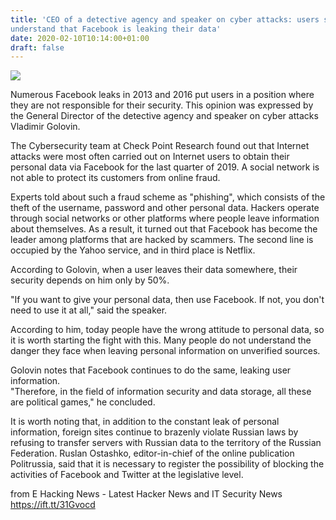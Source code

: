 ```yaml
---
title: 'CEO of a detective agency and speaker on cyber attacks: users should
understand that Facebook is leaking their data'
date: 2020-02-10T10:14:00+01:00
draft: false
---
```


[![](https://1.bp.blogspot.com/-7zRrXbsUCIc/XkDL63asTaI/AAAAAAAABjk/cM_zRGqLMBk-PXJZ2mCiOT1mySzZhbnrACLcBGAsYHQ/s640/social-3064515_1280.jpg)](https://1.bp.blogspot.com/-7zRrXbsUCIc/XkDL63asTaI/AAAAAAAABjk/cM_zRGqLMBk-PXJZ2mCiOT1mySzZhbnrACLcBGAsYHQ/s1600/social-3064515_1280.jpg)

  
Numerous Facebook leaks in 2013 and 2016 put users in a position where they are not responsible for their security. This opinion was expressed by the General Director of the detective agency and speaker on cyber attacks Vladimir Golovin.  
  
The Cybersecurity team at Check Point Research found out that Internet attacks were most often carried out on Internet users to obtain their personal data via Facebook for the last quarter of 2019. A social network is not able to protect its customers from online fraud.  
  
Experts told about such a fraud scheme as "phishing", which consists of the theft of the username, password and other personal data. Hackers operate through social networks or other platforms where people leave information about themselves. As a result, it turned out that Facebook has become the leader among platforms that are hacked by scammers. The second line is occupied by the Yahoo service, and in third place is Netflix.  
  
According to Golovin, when a user leaves their data somewhere, their security depends on him only by 50%.  
  
"If you want to give your personal data, then use Facebook. If not, you don't need to use it at all," said the speaker.  
  
According to him, today people have the wrong attitude to personal data, so it is worth starting the fight with this. Many people do not understand the danger they face when leaving personal information on unverified sources.  
  
Golovin notes that Facebook continues to do the same, leaking user information.  
"Therefore, in the field of information security and data storage, all these are political games," he concluded.  
  
It is worth noting that, in addition to the constant leak of personal information, foreign sites continue to brazenly violate Russian laws by refusing to transfer servers with Russian data to the territory of the Russian Federation. Ruslan Ostashko, editor-in-chief of the online publication Politrussia, said that it is necessary to register the possibility of blocking the activities of Facebook and Twitter at the legislative level.

  
  
from E Hacking News - Latest Hacker News and IT Security News https://ift.tt/31Gvocd